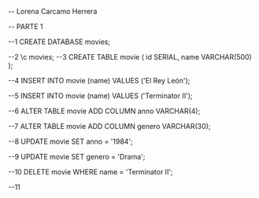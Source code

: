 -- Lorena Carcamo Herrera

-- PARTE 1

--1
CREATE DATABASE movies;

--2
\c movies;
--3
CREATE TABLE movie (
  id SERIAL,
  name VARCHAR(500)
);

--4
INSERT INTO movie (name) VALUES ('El Rey León');

--5
INSERT INTO movie (name) VALUES ('Terminator II');

--6
ALTER TABLE movie ADD COLUMN anno VARCHAR(4);

--7
ALTER TABLE movie ADD COLUMN genero VARCHAR(30);

--8
UPDATE movie SET anno = '1984';

--9
UPDATE movie SET genero = 'Drama';

--10
DELETE movie WHERE name = 'Terminator II';

--11
